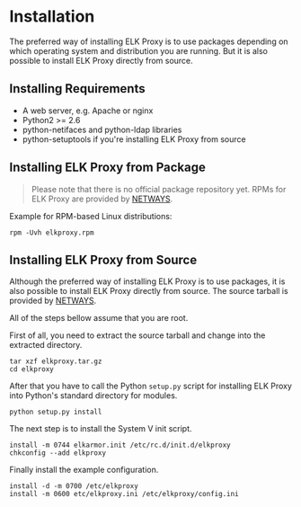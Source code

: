 # Installation

The preferred way of installing ELK Proxy is to use packages depending on which operating
system and distribution you are running. But it is also possible to install ELK Proxy directly from source.

## <a id="installing-requirements"></a> Installing Requirements

* A web server, e.g. Apache or nginx
* Python2 >= 2.6
* python-netifaces and python-ldap libraries
* python-setuptools if you're installing ELK Proxy from source

## Installing ELK Proxy from Package

> Please note that there is no official package repository yet.
> RPMs for ELK Proxy are provided by [NETWAYS](https://www.netways.de/).

Example for RPM-based Linux distributions:
````
rpm -Uvh elkproxy.rpm
````

## Installing ELK Proxy from Source

Although the preferred way of installing ELK Proxy is to use packages, it is also possible to install ELK Proxy
directly from source. The source tarball is provided by [NETWAYS](https://www.netways.de/).

All of the steps bellow assume that you are root.

First of all, you need to extract the source tarball and change into the extracted directory.

````
tar xzf elkproxy.tar.gz
cd elkproxy
````

After that you have to call the Python `setup.py` script for installing ELK Proxy into Python's standard directory for
modules.

````
python setup.py install
````

The next step is to install the System V init script.

````
install -m 0744 elkarmor.init /etc/rc.d/init.d/elkproxy
chkconfig --add elkproxy
````

Finally install the example configuration.

````
install -d -m 0700 /etc/elkproxy
install -m 0600 etc/elkproxy.ini /etc/elkproxy/config.ini
````


